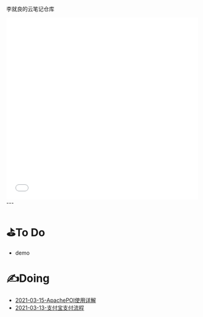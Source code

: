李就良的云笔记仓库

<iframe 
        src="//player.bilibili.com/player.html?aid=66513421&bvid=BV1F441127NG&cid=115347034&page=1"
        scrolling="no" 
        border="0" 
        frameborder="no" 
        framscrolling="no" 
        width="100%" 
        height="480px" 
        border="0"
        allowfullscreen="true"> 
</iframe>
---

# ⛳To Do

+ demo

# ✍Doing

+ [2021-03-15-ApachePOI使用详解](E:\F：MyNote\B：技术笔记\2021-03-15-ApachePOI使用详解.md)
+ [2021-03-13-支付宝支付流程](E:\MyNote\B：技术笔记\2021-03-13-支付宝支付流程.md)